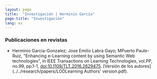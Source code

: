 ```yaml
---
layout: page
title:  "Investigación | Herminio García"
page-title: "Investigación"
lang: es
---
```


### Publicaciones en revistas
* Herminio Garcia-Gonzalez; Jose Emilio Labra Gayo; MPuerto Paule-Ruiz, "Enhancing e-Learning content by using Semantic Web technologies", in IEEE Transactions on Learning Technologies, vol.PP, no.99, pp.1-1, [doi:10.1109/TLT.2016.2629475](https://dx.doi.org/10.1109/TLT.2016.2629475). [Versión de los autores](../../research/papers/LODLearning Authors' version.pdf).

